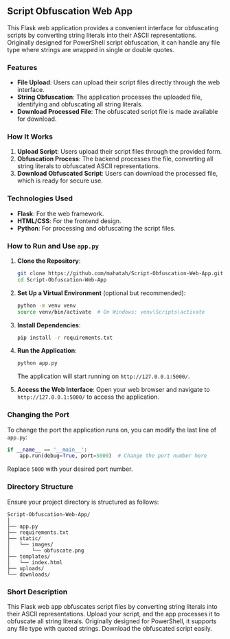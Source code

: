 ## Script Obfuscation Web App

This Flask web application provides a convenient interface for obfuscating scripts by converting string literals into their ASCII representations. Originally designed for PowerShell script obfuscation, it can handle any file type where strings are wrapped in single or double quotes.

### Features
- **File Upload**: Users can upload their script files directly through the web interface.
- **String Obfuscation**: The application processes the uploaded file, identifying and obfuscating all string literals.
- **Download Processed File**: The obfuscated script file is made available for download.

### How It Works
1. **Upload Script**: Users upload their script files through the provided form.
2. **Obfuscation Process**: The backend processes the file, converting all string literals to obfuscated ASCII representations.
3. **Download Obfuscated Script**: Users can download the processed file, which is ready for secure use.

### Technologies Used
- **Flask**: For the web framework.
- **HTML/CSS**: For the frontend design.
- **Python**: For processing and obfuscating the script files.

### How to Run and Use `app.py`

1. **Clone the Repository**:
   ```bash
   git clone https://github.com/mahatah/Script-Obfuscation-Web-App.git
   cd Script-Obfuscation-Web-App
   ```

2. **Set Up a Virtual Environment** (optional but recommended):
   ```bash
   python -m venv venv
   source venv/bin/activate  # On Windows: venv\Scripts\activate
   ```

3. **Install Dependencies**:
   ```bash
   pip install -r requirements.txt
   ```

4. **Run the Application**:
   ```bash
   python app.py
   ```
   The application will start running on `http://127.0.0.1:5000/`.

5. **Access the Web Interface**:
   Open your web browser and navigate to `http://127.0.0.1:5000/` to access the application.

### Changing the Port

To change the port the application runs on, you can modify the last line of `app.py`:

```python
if __name__ == '__main__':
    app.run(debug=True, port=5000)  # Change the port number here
```

Replace `5000` with your desired port number.

### Directory Structure
Ensure your project directory is structured as follows:

```
Script-Obfuscation-Web-App/
│
├── app.py
├── requirements.txt
├── static/
│   └── images/
│       └── obfuscate.png
├── templates/
│   └── index.html
├── uploads/
└── downloads/
```

### Short Description
This Flask web app obfuscates script files by converting string literals into their ASCII representations. Upload your script, and the app processes it to obfuscate all string literals. Originally designed for PowerShell, it supports any file type with quoted strings. Download the obfuscated script easily.
